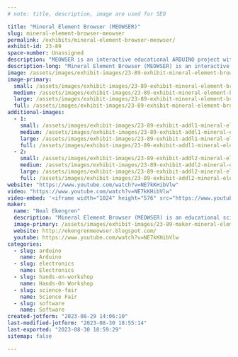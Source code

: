 ```yaml
---
# note: title, description, image are used for SEO

title: "Mineral Element Browser (MEOWSER)"
slug: mineral-element-browser-meowser
permalink: /exhibits/mineral-element-browser-meowser/
exhibit-id: 23-89
space-number: Unassigned
description: "MEOWSER is an interactive educational ARDUINO project with a Periodic Table and a Mineral cabinet."
description-long: "Mineral Element Browser (MEOWSER) is an interactive educational ARDUINO project for all ages of students.  A computer display shows the Periodic Table of chemical elements.  The computer is linked to a wood cabinet containing many rocks.  Click on an element in the Periodic Table to illuminate the rocks in the cabinet containing that element.   Click on a rock to illuminate the elements in the Periodic Table in that rock.  Science reports about these Rock/Element relationships are displayed during navigation.  MEOWSER demonstrates Chemistry, Woodworking, Electrical Engineering, Software Engineering, and Arduino integration of these components."
image: /assets/images/exhibit-images/23-89-exhibit-mineral-element-browser-meowser-43-meowser-7074-large.png
image-primary: 
  small: /assets/images/exhibit-images/23-89-exhibit-mineral-element-browser-meowser-43-meowser-7074-small.png
  medium: /assets/images/exhibit-images/23-89-exhibit-mineral-element-browser-meowser-43-meowser-7074-medium.png
  large: /assets/images/exhibit-images/23-89-exhibit-mineral-element-browser-meowser-43-meowser-7074-large.png
  full: /assets/images/exhibit-images/23-89-exhibit-mineral-element-browser-meowser-43-meowser-7074-full.png
additional-images: 
  - 1:
    small: /assets/images/exhibit-images/23-89-exhibit-addl1-mineral-element-browser-meowser-meowserarchitecture-small.png
    medium: /assets/images/exhibit-images/23-89-exhibit-addl1-mineral-element-browser-meowser-meowserarchitecture-medium.png
    large: /assets/images/exhibit-images/23-89-exhibit-addl1-mineral-element-browser-meowser-meowserarchitecture-large.png
    full: /assets/images/exhibit-images/23-89-exhibit-addl1-mineral-element-browser-meowser-meowserarchitecture-full.png
  - 2:
    small: /assets/images/exhibit-images/23-89-exhibit-addl2-mineral-element-browser-meowser-meowsercabinet-small.png
    medium: /assets/images/exhibit-images/23-89-exhibit-addl2-mineral-element-browser-meowser-meowsercabinet-medium.png
    large: /assets/images/exhibit-images/23-89-exhibit-addl2-mineral-element-browser-meowser-meowsercabinet-large.png
    full: /assets/images/exhibit-images/23-89-exhibit-addl2-mineral-element-browser-meowser-meowsercabinet-full.png
website: "https://www.youtube.com/watch?v=NE7kKHibVlw"
video: "https://www.youtube.com/watch?v=NE7kKHibVlw"
video-embed: '<iframe width="1024" height="576" src="https://www.youtube.com/embed/NE7kKHibVlw?feature=oembed" frameborder="0" allow="accelerometer; autoplay; clipboard-write; encrypted-media; gyroscope; picture-in-picture; web-share" allowfullscreen title="MEOWSER #1 - Introduction - My Arduino, Mineral, Electronic project"></iframe>'
maker: 
  name: "Neal Ekengren"
  description: "Mineral Element Browser (MEOWSER) is an educational science project for all ages of students.  A computer display shows the Periodic Table of chemical elements.  The computer is linked to a wood cabinet containing many rocks.  Click on an element in the Periodic Table to illuminate the rocks in the cabinet containing that element.   Click on a rock to illuminate the elements in the Periodic Table in that rock.  Science reports about these Rock/Element relationships are displayed during navigation.  MEOWSER demonstrates Chemistry, Woodworking, Electrical Engineering, Software Engineering, and Arduino integration of these components."
  image-primary: /assets/images/exhibit-images/23-89-maker-mineral-element-browser-meowser-meowser-medium.png
  website: http://ekengrenmeowser.blogspot.com/
  youtube: https://www.youtube.com/watch?v=NE7kKHibVlw
categories: 
  - slug: arduino
    name: Arduino
  - slug: electronics
    name: Electronics
  - slug: hands-on-workshop
    name: Hands-On Workshop
  - slug: science-fair
    name: Science Fair
  - slug: software
    name: Software
created-jotform: "2023-08-29 14:06:10"
last-modified-jotform: "2023-08-30 18:55:14"
last-exported: "2023-08-30 18:59:29"
sitemap: false

---
```

